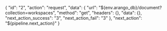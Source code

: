 {
    "id": "2",
    "action": "request",
    "data": {
        "url": "${env.arango_db}/document?collection=workspaces",
        "method": "get",
        "headers": {},
        "data": {},
        "next_action_success": "3",
        "next_action_fail": "3"
    },
    "next_action": "${pipeline.next_action}"
}
